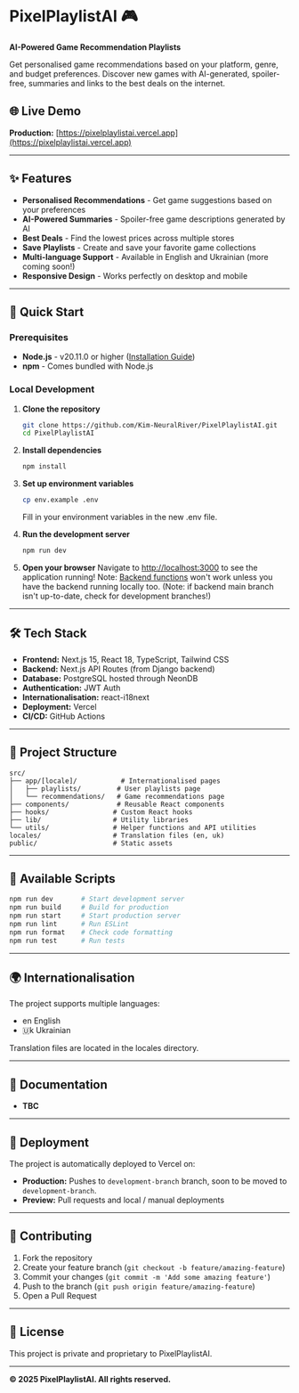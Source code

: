 # PixelPlaylistAI 🎮

**AI-Powered Game Recommendation Playlists**

Get personalised game recommendations based on your platform, genre, and budget preferences. Discover new games with AI-generated, spoiler-free, summaries and links to the best deals on the internet.

## 🌐 Live Demo

**Production:** [https://pixelplaylistai.vercel.app](https://pixelplaylistai.vercel.app)

---

## ✨ Features

- **Personalised Recommendations** - Get game suggestions based on your preferences
- **AI-Powered Summaries** - Spoiler-free game descriptions generated by AI
- **Best Deals** - Find the lowest prices across multiple stores
- **Save Playlists** - Create and save your favorite game collections
- **Multi-language Support** - Available in English and Ukrainian (more coming soon!)
- **Responsive Design** - Works perfectly on desktop and mobile

---

## 🚀 Quick Start

### Prerequisites

- **Node.js** - v20.11.0 or higher ([Installation Guide](https://nodejs.org/en/learn/getting-started/how-to-install-nodejs))
- **npm** - Comes bundled with Node.js

### Local Development

1. **Clone the repository**
   ```bash
   git clone https://github.com/Kim-NeuralRiver/PixelPlaylistAI.git
   cd PixelPlaylistAI
   ```

2. **Install dependencies**
   ```bash
   npm install
   ```

3. **Set up environment variables**
   ```bash
   cp env.example .env
   ```
   Fill in your environment variables in the new .env file.

4. **Run the development server**
   ```bash
   npm run dev
   ```

5. **Open your browser**
   Navigate to [http://localhost:3000](http://localhost:3000) to see the application running! Note: [Backend functions](https://github.com/Kim-NeuralRiver/pixelplaylist-backend) won't work unless you have the backend running locally too. (Note: if backend main branch isn't up-to-date, check for development branches!) 

---

## 🛠️ Tech Stack

- **Frontend:** Next.js 15, React 18, TypeScript, Tailwind CSS
- **Backend:** Next.js API Routes (from Django backend)
- **Database:** PostgreSQL hosted through NeonDB
- **Authentication:** JWT Auth
- **Internationalisation:** react-i18next
- **Deployment:** Vercel
- **CI/CD:** GitHub Actions

---

## 📁 Project Structure

```
src/
├── app/[locale]/           # Internationalised pages
│   ├── playlists/         # User playlists page
│   └── recommendations/   # Game recommendations page
├── components/            # Reusable React components
├── hooks/                # Custom React hooks
├── lib/                  # Utility libraries
└── utils/                # Helper functions and API utilities
locales/                  # Translation files (en, uk)
public/                   # Static assets
```

---

## 🔧 Available Scripts

```bash
npm run dev       # Start development server
npm run build     # Build for production
npm run start     # Start production server
npm run lint      # Run ESLint
npm run format    # Check code formatting
npm run test      # Run tests
```

---

## 🌍 Internationalisation

The project supports multiple languages:
- en English
- 🇺k Ukrainian

Translation files are located in the locales directory.

---

## 📖 Documentation

- **TBC** 

---

## 🚀 Deployment

The project is automatically deployed to Vercel on:
- **Production:** Pushes to `development-branch` branch, soon to be moved to `development-branch`.
- **Preview:** Pull requests and local / manual deployments

---

## 🤝 Contributing

1. Fork the repository
2. Create your feature branch (`git checkout -b feature/amazing-feature`)
3. Commit your changes (`git commit -m 'Add some amazing feature'`)
4. Push to the branch (`git push origin feature/amazing-feature`)
5. Open a Pull Request

---

## 📄 License

This project is private and proprietary to PixelPlaylistAI.

---

**© 2025 PixelPlaylistAI. All rights reserved.**